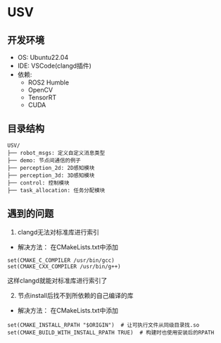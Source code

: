 # USV

## 开发环境

- OS: Ubuntu22.04
- IDE: VSCode(clangd插件)
- 依赖:
  - ROS2 Humble
  - OpenCV 
  - TensorRT
  - CUDA


## 目录结构
```
USV/
├── robot_msgs: 定义自定义消息类型
├── demo: 节点间通信的例子
├── perception_2d: 2D感知模块
├── perception_3d: 3D感知模块
├── control: 控制模块
├── task_allocation: 任务分配模块

```

## 遇到的问题

1. clangd无法对标准库进行索引
- 解决方法：
在CMakeLists.txt中添加
```
set(CMAKE_C_COMPILER /usr/bin/gcc)
set(CMAKE_CXX_COMPILER /usr/bin/g++)
```

这样clangd就能对标准库进行索引了

2. 节点install后找不到所依赖的自己编译的库
- 解决方法：
在CMakeLists.txt中添加
```
set(CMAKE_INSTALL_RPATH "$ORIGIN")  # 让可执行文件从同级目录找.so
set(CMAKE_BUILD_WITH_INSTALL_RPATH TRUE)  # 构建时也使用安装后的RPATH
```